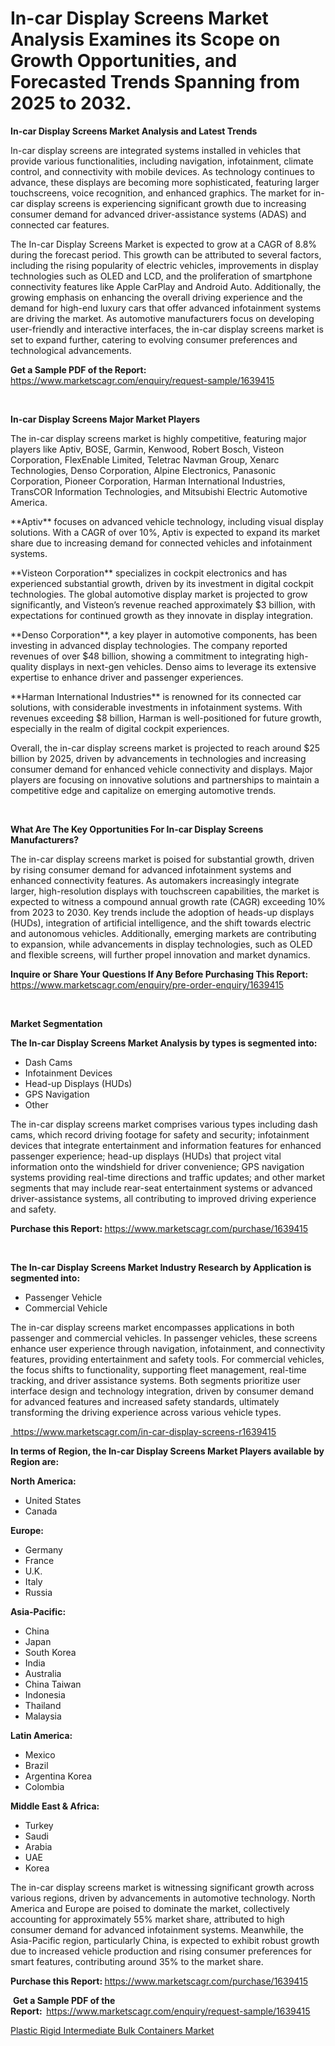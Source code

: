<p><h1>In-car Display Screens Market Analysis Examines its Scope on Growth Opportunities, and Forecasted Trends Spanning from 2025 to 2032.</h1></p><p><strong>In-car Display Screens Market Analysis and Latest Trends</strong></p>
<p><p>In-car display screens are integrated systems installed in vehicles that provide various functionalities, including navigation, infotainment, climate control, and connectivity with mobile devices. As technology continues to advance, these displays are becoming more sophisticated, featuring larger touchscreens, voice recognition, and enhanced graphics. The market for in-car display screens is experiencing significant growth due to increasing consumer demand for advanced driver-assistance systems (ADAS) and connected car features.</p><p>The In-car Display Screens Market is expected to grow at a CAGR of 8.8% during the forecast period. This growth can be attributed to several factors, including the rising popularity of electric vehicles, improvements in display technologies such as OLED and LCD, and the proliferation of smartphone connectivity features like Apple CarPlay and Android Auto. Additionally, the growing emphasis on enhancing the overall driving experience and the demand for high-end luxury cars that offer advanced infotainment systems are driving the market. As automotive manufacturers focus on developing user-friendly and interactive interfaces, the in-car display screens market is set to expand further, catering to evolving consumer preferences and technological advancements.</p></p>
<p><strong>Get a Sample PDF of the Report:&nbsp;</strong> <a href="https://www.marketscagr.com/enquiry/request-sample/1639415?utm_campaign=2959&utm_medium=2&utm_source=Github&utm_content=ia&utm_term=11042025&utm_id=in-car-display-screens">https://www.marketscagr.com/enquiry/request-sample/1639415</a></p>
<p>&nbsp;</p>
<p><strong>In-car Display Screens Major Market Players</strong></p>
<p><p>The in-car display screens market is highly competitive, featuring major players like Aptiv, BOSE, Garmin, Kenwood, Robert Bosch, Visteon Corporation, FlexEnable Limited, Teletrac Navman Group, Xenarc Technologies, Denso Corporation, Alpine Electronics, Panasonic Corporation, Pioneer Corporation, Harman International Industries, TransCOR Information Technologies, and Mitsubishi Electric Automotive America.</p><p>**Aptiv** focuses on advanced vehicle technology, including visual display solutions. With a CAGR of over 10%, Aptiv is expected to expand its market share due to increasing demand for connected vehicles and infotainment systems.</p><p>**Visteon Corporation** specializes in cockpit electronics and has experienced substantial growth, driven by its investment in digital cockpit technologies. The global automotive display market is projected to grow significantly, and Visteon’s revenue reached approximately $3 billion, with expectations for continued growth as they innovate in display integration.</p><p>**Denso Corporation**, a key player in automotive components, has been investing in advanced display technologies. The company reported revenues of over $48 billion, showing a commitment to integrating high-quality displays in next-gen vehicles. Denso aims to leverage its extensive expertise to enhance driver and passenger experiences.</p><p>**Harman International Industries** is renowned for its connected car solutions, with considerable investments in infotainment systems. With revenues exceeding $8 billion, Harman is well-positioned for future growth, especially in the realm of digital cockpit experiences.</p><p>Overall, the in-car display screens market is projected to reach around $25 billion by 2025, driven by advancements in technologies and increasing consumer demand for enhanced vehicle connectivity and displays. Major players are focusing on innovative solutions and partnerships to maintain a competitive edge and capitalize on emerging automotive trends.</p></p>
<p>&nbsp;</p>
<p><strong>What Are The Key Opportunities For In-car Display Screens Manufacturers?</strong></p>
<p><p>The in-car display screens market is poised for substantial growth, driven by rising consumer demand for advanced infotainment systems and enhanced connectivity features. As automakers increasingly integrate larger, high-resolution displays with touchscreen capabilities, the market is expected to witness a compound annual growth rate (CAGR) exceeding 10% from 2023 to 2030. Key trends include the adoption of heads-up displays (HUDs), integration of artificial intelligence, and the shift towards electric and autonomous vehicles. Additionally, emerging markets are contributing to expansion, while advancements in display technologies, such as OLED and flexible screens, will further propel innovation and market dynamics.</p></p>
<p><strong>Inquire or Share Your Questions If Any Before Purchasing This Report:</strong> <a href="https://www.marketscagr.com/enquiry/pre-order-enquiry/1639415?utm_campaign=2959&utm_medium=2&utm_source=Github&utm_content=ia&utm_term=11042025&utm_id=in-car-display-screens">https://www.marketscagr.com/enquiry/pre-order-enquiry/1639415</a></p>
<p>&nbsp;</p>
<p><strong>Market Segmentation</strong></p>
<p><strong>The In-car Display Screens Market Analysis by types is segmented into:</strong></p>
<p><ul><li>Dash Cams</li><li>Infotainment Devices</li><li>Head-up Displays (HUDs)</li><li>GPS Navigation</li><li>Other</li></ul></p>
<p><p>The in-car display screens market comprises various types including dash cams, which record driving footage for safety and security; infotainment devices that integrate entertainment and information features for enhanced passenger experience; head-up displays (HUDs) that project vital information onto the windshield for driver convenience; GPS navigation systems providing real-time directions and traffic updates; and other market segments that may include rear-seat entertainment systems or advanced driver-assistance systems, all contributing to improved driving experience and safety.</p></p>
<p><strong>Purchase this Report:&nbsp;</strong><a href="https://www.marketscagr.com/purchase/1639415?utm_campaign=2959&utm_medium=2&utm_source=Github&utm_content=ia&utm_term=11042025&utm_id=in-car-display-screens">https://www.marketscagr.com/purchase/1639415</a></p>
<p>&nbsp;</p>
<p><strong>The In-car Display Screens Market Industry Research by Application is segmented into:</strong></p>
<p><ul><li>Passenger Vehicle</li><li>Commercial Vehicle</li></ul></p>
<p><p>The in-car display screens market encompasses applications in both passenger and commercial vehicles. In passenger vehicles, these screens enhance user experience through navigation, infotainment, and connectivity features, providing entertainment and safety tools. For commercial vehicles, the focus shifts to functionality, supporting fleet management, real-time tracking, and driver assistance systems. Both segments prioritize user interface design and technology integration, driven by consumer demand for advanced features and increased safety standards, ultimately transforming the driving experience across various vehicle types.</p></p>
<p><a href="https://www.marketscagr.com/in-car-display-screens-r1639415?utm_campaign=2959&utm_medium=2&utm_source=Github&utm_content=ia&utm_term=11042025&utm_id=in-car-display-screens">&nbsp;https://www.marketscagr.com/in-car-display-screens-r1639415</a></p>
<p><strong>In terms of Region, the In-car Display Screens Market Players available by Region are:</strong></p>
<p>
    <p> <strong> North America: </strong>
        <ul>
            <li>United States</li>
            <li>Canada</li>
        </ul>
        </p> 
    <p> <strong> Europe: </strong>
        <ul>
            <li>Germany</li>
            <li>France</li>
            <li>U.K.</li>
            <li>Italy</li>
            <li>Russia</li>
        </ul>
        </p> 
    <p> <strong> Asia-Pacific: </strong>
        <ul>
            <li>China</li>
            <li>Japan</li>
            <li>South Korea</li>
            <li>India</li>
            <li>Australia</li>
            <li>China Taiwan</li>
            <li>Indonesia</li>
            <li>Thailand</li>
            <li>Malaysia</li>
        </ul>
        </p> 
    <p> <strong> Latin America: </strong>
        <ul>
            <li>Mexico</li>
            <li>Brazil</li>
            <li>Argentina Korea</li>
            <li>Colombia</li>
        </ul>
        </p> 
    <p> <strong> Middle East & Africa: </strong>
        <ul>
            <li>Turkey</li>
            <li>Saudi</li>
            <li>Arabia</li>
            <li>UAE</li>
            <li>Korea</li>
        </ul>
    </p>
    </p>
<p><p>The in-car display screens market is witnessing significant growth across various regions, driven by advancements in automotive technology. North America and Europe are poised to dominate the market, collectively accounting for approximately 55% market share, attributed to high consumer demand for advanced infotainment systems. Meanwhile, the Asia-Pacific region, particularly China, is expected to exhibit robust growth due to increased vehicle production and rising consumer preferences for smart features, contributing around 35% to the market share.</p></p>
<p><strong>Purchase this Report: </strong><a href="https://www.marketscagr.com/purchase/1639415?utm_campaign=2959&utm_medium=2&utm_source=Github&utm_content=ia&utm_term=11042025&utm_id=in-car-display-screens">https://www.marketscagr.com/purchase/1639415</a></p>
<p>&nbsp;<strong>Get a Sample PDF of the Report:&nbsp;&nbsp;</strong><a href="https://www.marketscagr.com/enquiry/request-sample/1639415?utm_campaign=2959&utm_medium=2&utm_source=Github&utm_content=ia&utm_term=11042025&utm_id=in-car-display-screens">https://www.marketscagr.com/enquiry/request-sample/1639415</a></p>
<p><strong></strong></p>
<p><p><a href="https://github.com/carylgrinko/Market-Research-Report-List-1/blob/main/plastic-rigid-intermediate-bulk-containers-market.md?utm_campaign=2959&utm_medium=2&utm_source=Github&utm_content=ia&utm_term=11042025&utm_id=in-car-display-screens">Plastic Rigid Intermediate Bulk Containers Market</a></p></p>
